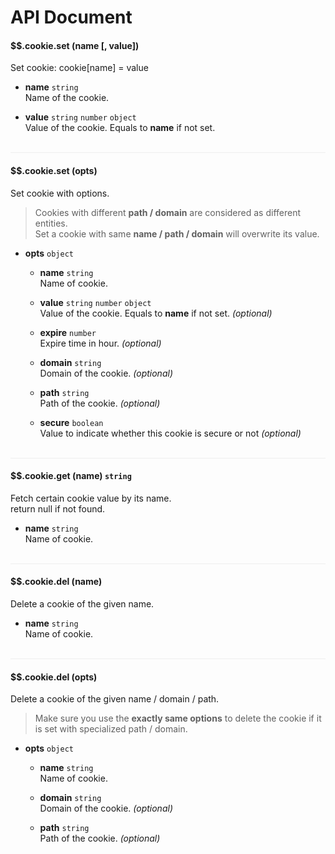 # API Document

#### $$.cookie.set (name [, value])
Set cookie: cookie[name] = value

- **name** ```string```  
Name of the cookie.

- **value** ```string``` ```number``` ```object```  
Value of the cookie. Equals to **name** if not set.

<div><br></div>
<div style="background-color:#eee;height:1px;"></div>


#### $$.cookie.set (opts)
Set cookie with options.
>Cookies with different __path / domain__ are considered as different entities.  
>Set a cookie with same __name / path / domain__ will overwrite its value.

- **opts** ```object``` 
  + **name** ```string```  
    Name of cookie.

  + **value** ```string``` ```number``` ```object```  
    Value of the cookie. Equals to **name** if not set. *(optional)*

  + **expire** ```number```  
    Expire time in hour. *(optional)*

  + **domain** ```string```  
    Domain of the cookie. *(optional)*

  + **path** ```string```  
    Path of the cookie. *(optional)*

  + **secure** ```boolean```  
    Value to indicate whether this cookie is secure or not *(optional)*

<div><br></div>
<div style="background-color:#eee;height:1px;"></div>

#### $$.cookie.get (name) ```string```
Fetch certain cookie value by its name.  
return null if not found.

- **name** ```string```  
    Name of cookie.

<div><br></div>
<div style="background-color:#eee;height:1px;"></div>

  
#### $$.cookie.del (name)
Delete a cookie of the given name.

- **name** ```string```  
    Name of cookie.

<div><br></div>
<div style="background-color:#eee;height:1px;"></div>

#### $$.cookie.del (opts)
Delete a cookie of the given name / domain / path.
>Make sure you use the **exactly same options** to delete the cookie if it is set with specialized path / domain.

- **opts** ```object``` 
  + **name** ```string```  
    Name of cookie.

  + **domain** ```string```  
    Domain of the cookie. *(optional)*

  + **path** ```string```  
    Path of the cookie. *(optional)*
<div><br></div>